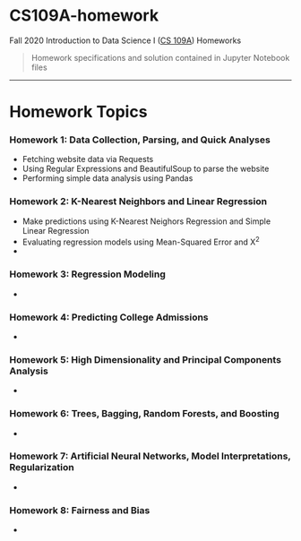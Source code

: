 # CS109A-homework
Fall 2020 Introduction to Data Science I ([CS 109A](https://harvard-iacs.github.io/2020-CS109A/)) Homeworks

> Homework specifications and solution contained in Jupyter Notebook files

----
# Homework Topics

### Homework 1: Data Collection, Parsing, and Quick Analyses

- Fetching website data via Requests
- Using Regular Expressions and BeautifulSoup to parse the website
- Performing simple data analysis using Pandas

### Homework 2: K-Nearest Neighbors and Linear Regression

- Make predictions using K-Nearest Neighors Regression and Simple Linear Regression
- Evaluating regression models using Mean-Squared Error and X<sup>2</sup>
- 

### Homework 3: Regression Modeling

-

### Homework 4: Predicting College Admissions

-

### Homework 5: High Dimensionality and Principal Components Analysis

-

### Homework 6: Trees, Bagging, Random Forests, and Boosting

-

### Homework 7: Artificial Neural Networks, Model Interpretations, Regularization

-

### Homework 8: Fairness and Bias

-
